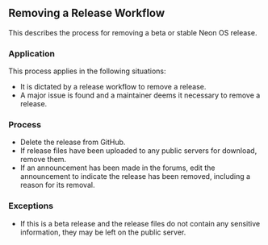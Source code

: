 ## Removing a Release Workflow
This describes the process for removing a beta or stable Neon OS release.

### Application
This process applies in the following situations:
- It is dictated by a release workflow to remove a release.
- A major issue is found and a maintainer deems it necessary to remove a release.

### Process
- Delete the release from GitHub.
- If release files have been uploaded to any public servers for download, remove
  them.
- If an announcement has been made in the forums, edit the announcement to 
  indicate the release has been removed, including a reason for its removal.

### Exceptions
- If this is a beta release and the release files do not contain any sensitive
  information, they may be left on the public server.